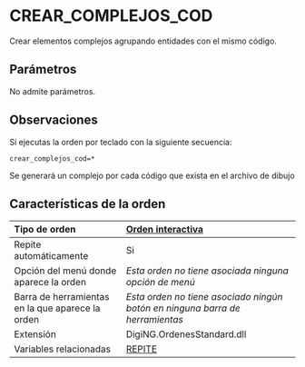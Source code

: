 # CREAR\_COMPLEJOS\_COD

Crear elementos complejos agrupando entidades con el mismo código.

## Parámetros

No admite parámetros.

## Observaciones

Si ejecutas la orden por teclado con la siguiente secuencia:

`crear_complejos_cod=*`

Se generará un complejo por cada código que exista en el archivo de dibujo

## Características de la orden

| Tipo de orden | [Orden interactiva](crear-complejos-cod.md) |
| :--- | :--- |
| Repite automáticamente | Si |
| Opción del menú donde aparece la orden | _Esta orden no tiene asociada ninguna opción de menú_ |
| Barra de herramientas en la que aparece la orden | _Esta orden no tiene asociado ningún botón en ninguna barra de herramientas_ |
| Extensión | DigiNG.OrdenesStandard.dll |
| Variables relacionadas | [REPITE](/digi3d-net/referencia/digi3d.net/ventana-de-dibujo/ordenes/c/REPITE.html) |

